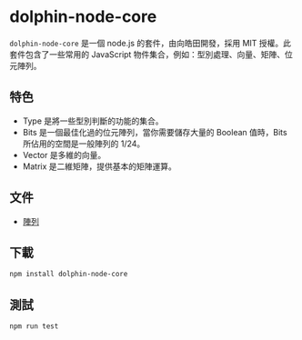 # dolphin-node-core

`dolphin-node-core` 是一個 node.js 的套件，由向皓田開發，採用 MIT 授權。此套件包含了一些常用的 JavaScript 物件集合，例如：型別處理、向量、矩陣、位元陣列。

## 特色

* Type 是將一些型別判斷的功能的集合。
* Bits 是一個最佳化過的位元陣列，當你需要儲存大量的 Boolean 值時，Bits 所佔用的空間是一般陣列的 1/24。
* Vector 是多維的向量。
* Matrix 是二維矩陣，提供基本的矩陣運算。

## 文件

* [陣列](https://leoshiang.github.io/dolphin-node-core/docs/matrix.html)

## 下載
```bash
npm install dolphin-node-core
```

## 測試
```bash
npm run test
```
